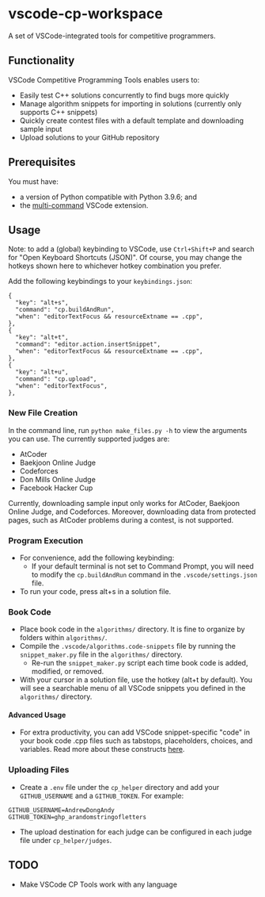 # vscode-cp-workspace
A set of VSCode-integrated tools for competitive programmers.

## Functionality
VSCode Competitive Programming Tools enables users to:
- Easily test C++ solutions concurrently to find bugs more quickly
- Manage algorithm snippets for importing in solutions (currently only supports C++ snippets)
- Quickly create contest files with a default template and downloading sample input
- Upload solutions to your GitHub repository

## Prerequisites
You must have:
- a version of Python compatible with Python 3.9.6; and
- the [multi-command](https://marketplace.visualstudio.com/items?itemName=ryuta46.multi-command) VSCode extension.

## Usage

Note: to add a (global) keybinding to VSCode, use `Ctrl+Shift+P` and search for "Open Keyboard Shortcuts (JSON)". Of course, you may change the hotkeys shown here to whichever hotkey combination you prefer.

Add the following keybindings to your `keybindings.json`:
```
{
  "key": "alt+s",
  "command": "cp.buildAndRun",
  "when": "editorTextFocus && resourceExtname == .cpp",
},
{
  "key": "alt+t",
  "command": "editor.action.insertSnippet",
  "when": "editorTextFocus && resourceExtname == .cpp",
},
{
  "key": "alt+u",
  "command": "cp.upload",
  "when": "editorTextFocus",
},
```

### New File Creation
In the command line, run `python make_files.py -h` to view the arguments you can use. The currently supported judges are:
<!-- TODO: add links -->
- AtCoder
- Baekjoon Online Judge
- Codeforces
- Don Mills Online Judge
- Facebook Hacker Cup

Currently, downloading sample input only works for AtCoder, Baekjoon Online Judge, and Codeforces. Moreover, downloading data from protected pages, such as AtCoder problems during a contest, is not supported.

### Program Execution
- For convenience, add the following keybinding:
  - If your default terminal is not set to Command Prompt, you will need to modify the `cp.buildAndRun` command in the `.vscode/settings.json` file.
- To run your code, press alt+s in a solution file.

### Book Code
- Place book code in the `algorithms/` directory. It is fine to organize by folders within `algorithms/`.
- Compile the `.vscode/algorithms.code-snippets` file by running the `snippet_maker.py` file in the `algorithms/` directory.
  - Re-run the `snippet_maker.py` script each time book code is added, modified, or removed.
- With your cursor in a solution file, use the hotkey (alt+t by default). You will see a searchable menu of all VSCode snippets you defined in the `algorithms/` directory.

#### Advanced Usage
- For extra productivity, you can add VSCode snippet-specific "code" in your book code .cpp files such as tabstops, placeholders, choices, and variables. Read more about these constructs [here](https://code.visualstudio.com/docs/editor/userdefinedsnippets#_snippet-syntax).

### Uploading Files
- Create a `.env` file under the `cp_helper` directory and add your `GITHUB_USERNAME` and a `GITHUB_TOKEN`. For example:
```
GITHUB_USERNAME=AndrewDongAndy
GITHUB_TOKEN=ghp_arandomstringofletters
```
- The upload destination for each judge can be configured in each judge file under `cp_helper/judges`.

## TODO
- Make VSCode CP Tools work with any language
